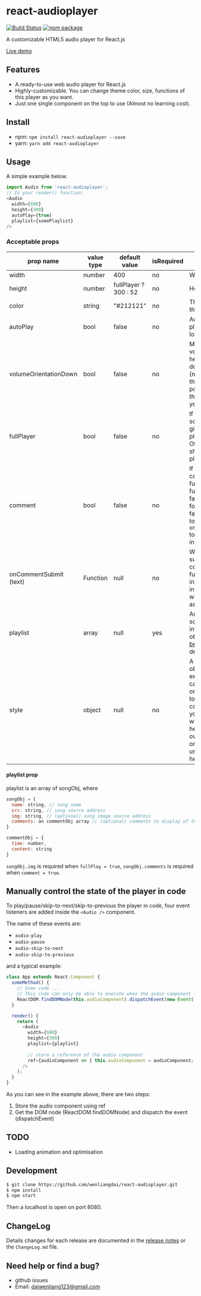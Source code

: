 # react-audioplayer

[![Build Status](https://img.shields.io/travis/wenliangdai/react-audioplayer.svg?style=flat-square)](https://travis-ci.org/wenliangdai/react-audioplayer)
[![npm package](https://img.shields.io/npm/v/react-audioplayer.svg?style=flat-square)](https://www.npmjs.com/package/react-audioplayer)

A customizable HTML5 audio player for React.js

<a href="https://wenliangdai.github.io/" target="_blank" title="Live Demo">Live demo</a>

## Features
- A ready-to-use web audio player for React.js
- Highly-customizable. You can change theme color, size, functions of this player as you want.
- Just one single component on the top to use (Almost no learning cost).

## Install
- npm: `npm install react-audioplayer --save`
- yarn: `yarn add react-audioplayer`

## Usage
A simple example below.
```js
import Audio from 'react-audioplayer';
// In your render() function:
<Audio
  width={600}
  height={400}
  autoPlay={true}
  playlist={somePlaylist}
/>
```

### Acceptable props
| prop name              | value type | default value           | isRequired   | explanation                    |
| ---------------------- | ---------- | ----------------------- | ------------ | ------------------------------ |
| width                  | number     | 400                     | no           | Width of the <Audio /> component (px) |
| height                 | number     | fullPlayer ? 300 : 52   | no           | Height of the <Audio /> component (px) |
| color                  | string     | "#212121"               | no           | Theme color of the player |
| autoPlay               | bool       | false                   | no           | Automatically playing when loaded |
| volumeOrientationDown  | bool       | false                   | no           | Make the volume bar head downwards (make it true if the player is positioned at the very top of your webpage) |
| fullPlayer             | bool       | false                   | no           | If true, shows song image given in the playlist. Otherwise just shows the basic player |
| comment                | bool       | false                   | no           | If true, enables comment function. When fullPlayer is false, this is forced to be false. You need to specify `onCommentSubmit` to handle user input |
| onCommentSubmit (text) | Function   | null                    | no           | When a user submits a new comment, this function will be invoked and the input content will be passed as an argument |
| playlist               | array      | null                    | yes          | An array of song information objects, see [below](#playlist) for details |
| style                  | object     | null                    | no           | A normal style object. For example, you can add border or boxShadow to the component. If you also set width or height here, it will override the one you set using width or height API |

#### playlist prop<a name="playlist"></a>
playlist is an array of songObj, where
```js
songObj = {
  name: string, // song name
  src: string, // song source address
  img: string, // (optional) song image source address
  comments: an commentObj array // (optional) comments to display of that song
}

commentObj = {
  time: number,
  content: string
}
```
`songObj.img` is required when `fullPlay = true`, `songObj.comments` is required when `comment = true`.

## Manually control the state of the player in code
To play/pause/skip-to-next/skip-to-previous the player in code, four event listeners are added inside the `<Audio />` component.

The name of these events are:
- `audio-play`
- `audio-pause`
- `audio-skip-to-next`
- `audio-skip-to-previous`

and a typical example:
```js
class App extends React.Component {
  someMethod() {
    // Some code ...
    // This code can only be able to execute when the audio component is already mounted
    ReactDOM.findDOMNode(this.audioComponent).dispatchEvent(new Event('audio-play'));
  }

  render() {
    return (
      <Audio
        width={600}
        height={300}
        playlist={playlist}
        
        // store a reference of the audio component
        ref={audioComponent => { this.audioComponent = audioComponent; }}
      />
    );
  }
}
```
As you can see in the example above, there are two steps:
  1. Store the audio component using ref
  2. Get the DOM node (ReactDOM.findDOMNode) and dispatch the event (dispatchEvent)

## TODO
  - Loading animation and optimisation

## Development
```bash
$ git clone https://github.com/wenliangdai/react-audioplayer.git
$ npm install
$ npm start
```
Then a localhost is open on port 8080.

## ChangeLog
Details changes for each release are documented in the [release notes](https://github.com/wenliangdai/react-audioplayer/releases) or the `ChangeLog.md` file.

## Need help or find a bug?
- github issues
- Email: daiwenliang123@gmail.com
